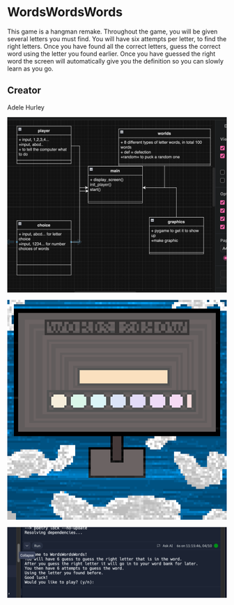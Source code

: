 # WordsWordsWords
This game is a hangman remake. Throughout the game, you will be given several letters you must find. You will have six attempts per letter, to find the right letters. Once you have found all the correct letters, guess the correct word using the letter you found earlier. Once you have guessed the right word the screen will automatically give you the definition so you can slowly learn as you go.

## Creator
Adele Hurley


![Class Diagram](images/mockup.png)

![Mockup](images/gamegr.png)

![Start Screen](images/startscreen.png)
